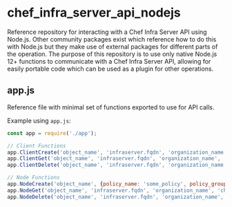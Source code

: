 # chef_infra_server_api_nodejs

Reference repository for interacting with a Chef Infra Server API using Node.js.  Other community packages exist which reference how to do this with Node.js but they make use of external packages for different parts of the operation.  The purpose of this repository is to use only native Node.js 12+ functions to communicate with a Chef Infra Server API, allowing for easily portable code which can be used as a plugin for other operations.

## app.js

Reference file with minimal set of functions exported to use for API calls.

Example using `app.js`:

```js
const app = require('./app');

// Client Functions
app.ClientCreate('object_name', 'infraserver.fqdn', 'organization_name', 'chef_api_client_name', 'chef_api_client_key');
app.ClientGet('object_name', 'infraserver.fqdn', 'organization_name', 'chef_api_client_name', 'chef_api_client_key');
app.ClientDelete('object_name', 'infraserver.fqdn', 'organization_name', 'chef_api_client_name', 'chef_api_client_key');

// Node Functions
app.NodeCreate('object_name', {policy_name: 'some_policy', policy_group: 'some_group'}, 'infraserver.fqdn', 'organization_name', 'chef_api_client_name', 'chef_api_client_key');
app.NodeGet('object_name', 'infraserver.fqdn', 'organization_name', 'chef_api_client_name', 'chef_api_client_key');
app.NodeDelete('object_name', 'infraserver.fqdn', 'organization_name', 'chef_api_client_name', 'chef_api_client_key');
```
